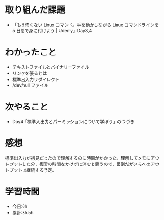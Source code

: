# 取り組んだ課題

-   「もう怖くない Linux コマンド。手を動かしながら Linux コマンドラインを 5 日間で身に付けよう | Udemy」Day3,4

# わかったこと

-   テキストファイルとバイナリーファイル
-   リンクを張るとは
-   標準出入力リダイレクト
-   /dev/null ファイル

# 次やること

-   Day4「標準入出力とパーミッションについて学ぼう」のつづき

# 感想

標準出入力が初見だったので理解するのに時間がかかった。理解してメモにアウトプットした分、復習の時間をかけずに済むと思うので、面倒だがメモへのアウトプットは継続する予定。

# 学習時間

-   今日:6h
-   累計:35.5h
